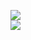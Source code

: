 [![](https://img.shields.io/badge/Made%20With-Github%20Spray-lightgrey.svg?style=for-the-badge&logo=github)](https://github.com/Annihil/github-spray#20599)  
[![](https://i.imgur.com/2DrTn0Z.gif)](https://github.com/Annihil/github-spray)